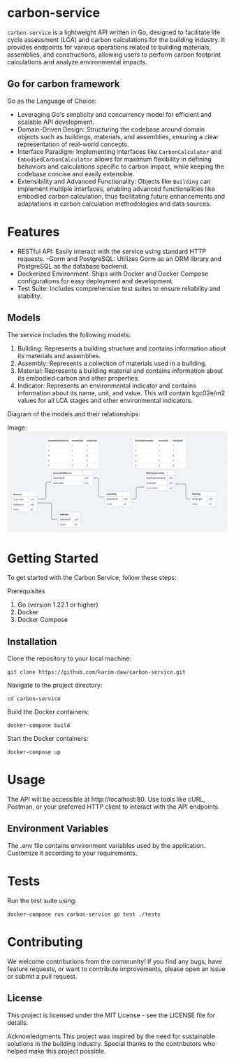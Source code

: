 # carbon-service

`carbon-service` is a lightweight API written in Go, designed to facilitate life cycle assessment (LCA) and carbon calculations for the building industry. It provides endpoints for various operations related to building materials, assemblies, and constructions, allowing users to perform carbon footprint calculations and analyze environmental impacts.

## Go for carbon framework

Go as the Language of Choice:

- Leveraging Go's simplicity and concurrency model for efficient and scalable API development.
- Domain-Driven Design: Structuring the codebase around domain objects such as buildings, materials, and assemblies, ensuring a clear representation of real-world concepts.
- Interface Paradigm: Implementing interfaces like `CarbonCalculator` and `EmbodiedCarbonCalculator` allows for maximum flexibility in defining behaviors and calculations specific to carbon impact, while keeping the codebase concise and easily extensible.
- Extensibility and Advanced Functionality: Objects like `Building` can implement multiple interfaces, enabling advanced functionalities like embodied carbon calculation, thus facilitating future enhancements and adaptations in carbon calculation methodologies and data sources.

# Features

- RESTful API: Easily interact with the service using standard HTTP requests.
  -Gorm and PostgreSQL: Utilizes Gorm as an ORM library and PostgreSQL as the database backend.
- Dockerized Environment: Ships with Docker and Docker Compose configurations for easy deployment and development.
- Test Suite: Includes comprehensive test suites to ensure reliability and stability.

## Models

The service includes the following models:

1. Building: Represents a building structure and contains information about its materials and assemblies.
2. Assembly: Represents a collection of materials used in a building.
3. Material: Represents a building material and contains information about its embodied carbon and other properties.
4. Indicator: Represents an environmental indicator and contains information about its name, unit, and value. This will contain kgc02e/m2 values for all LCA stages and other environmental indicators.

Diagram of the models and their relationships:

Image:
![Image Description](assets/diagram.png)

# Getting Started

To get started with the Carbon Service, follow these steps:

Prerequisites

1. Go (version 1.22.1 or higher)
2. Docker
3. Docker Compose

## Installation

Clone the repository to your local machine:

```
git clone https://github.com/karim-daw/carbon-service.git
```

Navigate to the project directory:

```
cd carbon-service
```

Build the Docker containers:

```
docker-compose build
```

Start the Docker containers:

```
docker-compose up
```

# Usage

The API will be accessible at http://localhost:80.
Use tools like cURL, Postman, or your preferred HTTP client to interact with the API endpoints.

## Environment Variables

The .env file contains environment variables used by the application. Customize it according to your requirements.

# Tests

Run the test suite using:

```
docker-compose run carbon-service go test ./tests
```

# Contributing

We welcome contributions from the community! If you find any bugs, have feature requests, or want to contribute improvements, please open an issue or submit a pull request.

## License

This project is licensed under the MIT License - see the LICENSE file for details.

Acknowledgments
This project was inspired by the need for sustainable solutions in the building industry.
Special thanks to the contributors who helped make this project possible.
